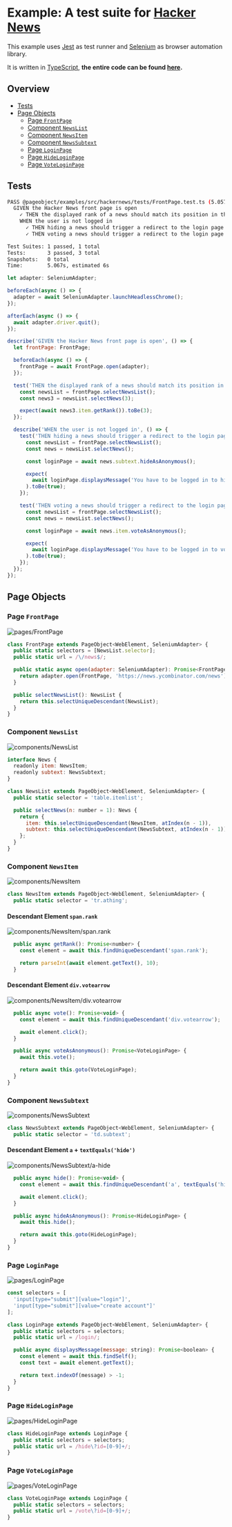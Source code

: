 # Example: A test suite for [Hacker News][hackernews]

This example uses [Jest][jest] as test runner and [Selenium][selenium] as browser automation library.

It is written in [TypeScript][typescript], **the entire code can be found [here][repo-example-code-hackernews-selenium].**

## Overview

- [Tests](#tests)
- [Page Objects](#page-objects)
  - [Page `FrontPage`](#page-frontpage)
  - [Component `NewsList`](#component-newslist)
  - [Component `NewsItem`](#component-newsitem)
  - [Component `NewsSubtext`](#component-newssubtext)
  - [Page `LoginPage`](#page-loginpage)
  - [Page `HideLoginPage`](#page-hideloginpage)
  - [Page `VoteLoginPage`](#page-voteloginpage)

## Tests

```sh
PASS @pageobject/examples/src/hackernews/tests/FrontPage.test.ts (5.057s)
  GIVEN the Hacker News front page is open
    ✓ THEN the displayed rank of a news should match its position in the news list (1435ms)
    WHEN the user is not logged in
      ✓ THEN hiding a news should trigger a redirect to the login page (1495ms)
      ✓ THEN voting a news should trigger a redirect to the login page (1999ms)

Test Suites: 1 passed, 1 total
Tests:       3 passed, 3 total
Snapshots:   0 total
Time:        5.067s, estimated 6s
```

```js
let adapter: SeleniumAdapter;

beforeEach(async () => {
  adapter = await SeleniumAdapter.launchHeadlessChrome();
});

afterEach(async () => {
  await adapter.driver.quit();
});

describe('GIVEN the Hacker News front page is open', () => {
  let frontPage: FrontPage;

  beforeEach(async () => {
    frontPage = await FrontPage.open(adapter);
  });

  test('THEN the displayed rank of a news should match its position in the news list', async () => {
    const newsList = frontPage.selectNewsList();
    const news3 = newsList.selectNews(3);

    expect(await news3.item.getRank()).toBe(3);
  });

  describe('WHEN the user is not logged in', () => {
    test('THEN hiding a news should trigger a redirect to the login page', async () => {
      const newsList = frontPage.selectNewsList();
      const news = newsList.selectNews();

      const loginPage = await news.subtext.hideAsAnonymous();

      expect(
        await loginPage.displaysMessage('You have to be logged in to hide.')
      ).toBe(true);
    });

    test('THEN voting a news should trigger a redirect to the login page', async () => {
      const newsList = frontPage.selectNewsList();
      const news = newsList.selectNews();

      const loginPage = await news.item.voteAsAnonymous();

      expect(
        await loginPage.displaysMessage('You have to be logged in to vote.')
      ).toBe(true);
    });
  });
});
```

## Page Objects

### Page `FrontPage`

![pages/FrontPage](pages/FrontPage.png)

```js
class FrontPage extends PageObject<WebElement, SeleniumAdapter> {
  public static selectors = [NewsList.selector];
  public static url = /\/news$/;

  public static async open(adapter: SeleniumAdapter): Promise<FrontPage> {
    return adapter.open(FrontPage, 'https://news.ycombinator.com/news');
  }

  public selectNewsList(): NewsList {
    return this.selectUniqueDescendant(NewsList);
  }
}
```

### Component `NewsList`

![components/NewsList](components/NewsList.png)

```js
interface News {
  readonly item: NewsItem;
  readonly subtext: NewsSubtext;
}

class NewsList extends PageObject<WebElement, SeleniumAdapter> {
  public static selector = 'table.itemlist';

  public selectNews(n: number = 1): News {
    return {
      item: this.selectUniqueDescendant(NewsItem, atIndex(n - 1)),
      subtext: this.selectUniqueDescendant(NewsSubtext, atIndex(n - 1))
    };
  }
}
```

### Component `NewsItem`

![components/NewsItem](components/NewsItem.png)

```js
class NewsItem extends PageObject<WebElement, SeleniumAdapter> {
  public static selector = 'tr.athing';
```

#### Descendant Element `span.rank`

![components/NewsItem/span.rank](components/NewsItem/span.rank.png)

```js
  public async getRank(): Promise<number> {
    const element = await this.findUniqueDescendant('span.rank');

    return parseInt(await element.getText(), 10);
  }
```

#### Descendant Element `div.votearrow`

![components/NewsItem/div.votearrow](components/NewsItem/div.votearrow.png)

```js
  public async vote(): Promise<void> {
    const element = await this.findUniqueDescendant('div.votearrow');

    await element.click();
  }

  public async voteAsAnonymous(): Promise<VoteLoginPage> {
    await this.vote();

    return await this.goto(VoteLoginPage);
  }
}
```

### Component `NewsSubtext`

![components/NewsSubtext](components/NewsSubtext.png)

```js
class NewsSubtext extends PageObject<WebElement, SeleniumAdapter> {
  public static selector = 'td.subtext';
```

#### Descendant Element `a` + `textEquals('hide')`

![components/NewsSubtext/a-hide](components/NewsSubtext/a-hide.png)

```js
  public async hide(): Promise<void> {
    const element = await this.findUniqueDescendant('a', textEquals('hide'));

    await element.click();
  }

  public async hideAsAnonymous(): Promise<HideLoginPage> {
    await this.hide();

    return await this.goto(HideLoginPage);
  }
}
```

### Page `LoginPage`

![pages/LoginPage](pages/LoginPage.png)

```js
const selectors = [
  'input[type="submit"][value="login"]',
  'input[type="submit"][value="create account"]'
];
```

```js
class LoginPage extends PageObject<WebElement, SeleniumAdapter> {
  public static selectors = selectors;
  public static url = /login/;

  public async displaysMessage(message: string): Promise<boolean> {
    const element = await this.findSelf();
    const text = await element.getText();

    return text.indexOf(message) > -1;
  }
}
```

### Page `HideLoginPage`

![pages/HideLoginPage](pages/HideLoginPage.png)

```js
class HideLoginPage extends LoginPage {
  public static selectors = selectors;
  public static url = /hide\?id=[0-9]+/;
}
```

### Page `VoteLoginPage`

![pages/VoteLoginPage](pages/VoteLoginPage.png)

```js
class VoteLoginPage extends LoginPage {
  public static selectors = selectors;
  public static url = /vote\?id=[0-9]+/;
}
```

[repo-example-code-hackernews-selenium]: https://github.com/clebert/pageobject/tree/master/@pageobject/examples/src/hackernews/selenium

[hackernews]: https://news.ycombinator.com/news
[jest]: http://facebook.github.io/jest/
[selenium]: http://seleniumhq.github.io/selenium/docs/api/javascript/index.html
[typescript]: https://www.typescriptlang.org/
